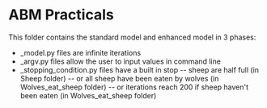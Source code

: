 # ABM Practicals
This folder contains the standard model and enhanced model in 3 phases:
- _model.py files are infinite iterations
- _argv.py files allow the user to input values in command line
- _stopping_condition.py files have a built in stop 
-- sheep are half full  (in Sheep folder)
-- or all sheep have been eaten by wolves (in Wolves_eat_sheep folder)
-- or iterations reach 200 if sheep haven't been eaten (in Wolves_eat_sheep folder)
